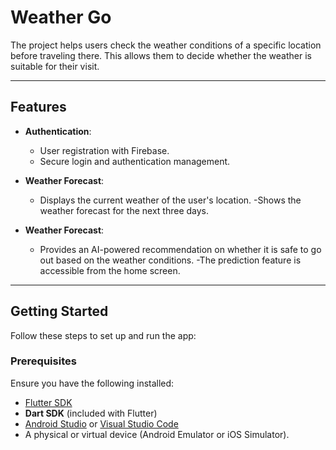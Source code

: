 # Weather Go

The project helps users check the weather conditions of a specific location before traveling there. This allows them to decide whether the weather is suitable for their visit.

---

## Features

- **Authentication**:
  - User registration with Firebase.
  - Secure login and authentication management.
    
- **Weather Forecast**:
  - Displays the current weather of the user's location.
  -Shows the weather forecast for the next three days.

- **Weather Forecast**:
  - Provides an AI-powered recommendation on whether it is safe to go out based on the weather conditions.
  -The prediction feature is accessible from the home screen.

---

## Getting Started

Follow these steps to set up and run the app:

### Prerequisites

Ensure you have the following installed:
- [Flutter SDK](https://flutter.dev/docs/get-started/install)
- **Dart SDK** (included with Flutter)
- [Android Studio](https://developer.android.com/studio) or [Visual Studio Code](https://code.visualstudio.com/)
- A physical or virtual device (Android Emulator or iOS Simulator).
